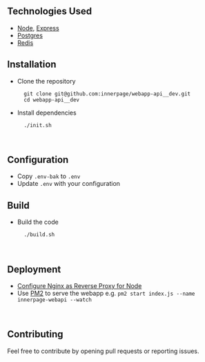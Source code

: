 ## Technologies Used

- [Node](https://nodejs.org/en), [Express](https://expressjs.com/)
- [Postgres](https://www.postgresql.org/)
- [Redis](https://redis.io/)
  <br/>

## Installation

- Clone the repository <br/>

  ```
    git clone git@github.com:innerpage/webapp-api__dev.git
    cd webapp-api__dev
  ```

- Install dependencies <br/>
  ```
    ./init.sh
  ```

<br/>

## Configuration

- Copy `.env-bak` to `.env`
- Update `.env` with your configuration

## Build

- Build the code <br/>

  ```
    ./build.sh
  ```

<br/>

## Deployment

- [Configure Nginx as Reverse Proxy for Node](https://www.digitalocean.com/community/tutorials/nginx-reverse-proxy-node-angular)
- Use [PM2](https://pm2.keymetrics.io/) to serve the webapp e.g.
  `pm2 start index.js --name innerpage-webapi --watch`

<br/>

## Contributing

Feel free to contribute by opening pull requests or reporting issues.
